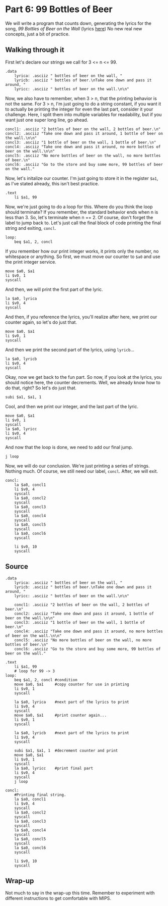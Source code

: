 <!-- Part 6 -->

# Part 6: 99 Bottles of Beer

We will write a program that counts down, generating the lyrics for the song,
*99 Bottles of Beer on the Wall* (lyrics 
[here](http://www.99-bottles-of-beer.net/lyrics.html))
No new real new concepts, just a bit of practice.

## Walking through it

First let's declare our strings we call for 3 <= n <= 99.

    .data 
	    lyrica: .asciiz " bottles of beer on the wall, "
	    lyricb: .asciiz " bottles of beer.\nTake one down and pass it around, "
	    lyricc: .asciiz " bottles of beer on the wall.\n\n"

Now, we also have to remember, when 3 > n, that the printing behavior is
not the same. For 3 > n, I'm just going to do a string constant, if you want
it to actually be printing the integer for even the last part, consider it
your challenge. Here, I split them into multiple variables for readability,
but if you want just one super long line, go ahead.

	concl1: .asciiz "2 bottles of beer on the wall, 2 bottles of beer.\n"
	concl2: .asciiz "Take one down and pass it around, 1 bottle of beer on the wall.\n\n"
	concl3: .asciiz "1 bottle of beer on the wall, 1 bottle of beer.\n"
	concl4: .asciiz "Take one down and pass it around, no more bottles of beer on the wall.\n\n"
	concl5: .asciiz "No more bottles of beer on the wall, no more bottles of beer.\n"
	concl6: .asciiz "Go to the store and buy some more, 99 bottles of beer on the wall."

Now, let's initalize our counter. I'm just going to store it in the register
``$a1``, as I've stated already, this isn't best practice.

    .text
	    li $a1, 99

Now, we're just going to do a loop for this. Where do you think the loop
should terminate? If you remember, the standard behavior ends when n is less
than 3. So, let's terminate when n == 2. Of course, don't forget the label to
jump back to. Let's just call the final block of code printing the final string
and exiting, ``concl``.

    loop:
	    beq $a1, 2, concl

If you remember how our print integer works, it prints only the number, no
whitespace or anything. So first, we must move our counter to ``$a0`` and 
use the print integer service.

	move $a0, $a1
	li $v0, 1
	syscall

And then, we will print the first part of the lyric.

	la $a0, lyrica
	li $v0, 4
	syscall

And then, if you reference the lyrics, you'll realize after here, we print our
counter again, so let's do just that.

	move $a0, $a1
	li $v0, 1
	syscall

And then we print the second part of the lyrics, using ``lyricb``...

	la $a0, lyricb
	li $v0, 4
	syscall

Okay, now we get back to the fun part. So now, if you look at the lyrics,
you should notice here, the counter decrements. Well, we already know how to
do that, right? So let's do just that.

	subi $a1, $a1, 1

Cool, and then we print our integer, and the last part of the lyric.

	move $a0, $a1
	li $v0, 1
	syscall
	la $a0, lyricc
	li $v0, 4
	syscall

And now that the loop is done, we need to add our final jump.

	j loop

Now, we will do our conclusion. We're just printing a series of strings.
Nothing much. Of course, we still need our label, ``concl``. After, we will
exit.

    concl:
	    la $a0, concl1
	    li $v0, 4
	    syscall
	    la $a0, concl2
	    syscall
	    la $a0, concl3
	    syscall
	    la $a0, concl4
	    syscall
	    la $a0, concl5
	    syscall
	    la $a0, concl6
	    syscall
	
	    li $v0, 10
	    syscall

## Source

    .data 
	    lyrica: .asciiz " bottles of beer on the wall, "
	    lyricb: .asciiz " bottles of beer.\nTake one down and pass it around, "
	    lyricc: .asciiz " bottles of beer on the wall.\n\n"
	
	    concl1: .asciiz "2 bottles of beer on the wall, 2 bottles of beer.\n"
	    concl2: .asciiz "Take one down and pass it around, 1 bottle of beer on the wall.\n\n"
	    concl3: .asciiz "1 bottle of beer on the wall, 1 bottle of beer.\n"
	    concl4: .asciiz "Take one down and pass it around, no more bottles of beer on the wall.\n\n"
	    concl5: .asciiz "No more bottles of beer on the wall, no more bottles of beer.\n"
	    concl6: .asciiz "Go to the store and buy some more, 99 bottles of beer on the wall."
	
    .text
	    li $a1, 99
	    # loop for 99 -> 3
    loop:
	    beq $a1, 2, concl #condition
	    move $a0, $a1     #copy counter for use in printing
	    li $v0, 1
	    syscall
	
	    la $a0, lyrica    #next part of the lyrics to print
	    li $v0, 4
	    syscall
	    move $a0, $a1     #print counter again...
	    li $v0, 1
	    syscall
	
	    la $a0, lyricb    #next part of the lyrics to print
	    li $v0, 4
	    syscall
	
	    subi $a1, $a1, 1  #decrement counter and print
	    move $a0, $a1
	    li $v0, 1
	    syscall
	    la $a0, lyricc    #print final part
	    li $v0, 4
	    syscall
	    j loop

    concl:
	    #Printing final string.
	    la $a0, concl1
	    li $v0, 4
	    syscall
	    la $a0, concl2
	    syscall
	    la $a0, concl3
	    syscall
	    la $a0, concl4
	    syscall
	    la $a0, concl5
	    syscall
	    la $a0, concl6
	    syscall
	
	    li $v0, 10
	    syscall

## Wrap-up

Not much to say in the wrap-up this time. Remember to experiment with
different instructions to get comfortable with MIPS.
